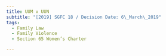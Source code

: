```yaml
---
title: UUM v UUN
subtitle: "[2019] SGFC 18 / Decision Date: 6\_March\_2019"
tags:
  - Family Law
  - Family Violence
  - Section 65 Women’s Charter

---
```

